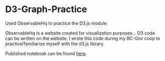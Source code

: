 # D3-Graph-Practice
Used ObservableHq to practice the D3.js module.

ObservableHq is a website created for visualization purposes... D3 code can be written on the website.
I wrote this code during my BC-Gov coop to practice/familiarize myself with the d3.js library.

Published notebook can be found [here](https://observablehq.com/@staghaoussi/visualizing-data-of-british-columbias-class-sizes).
